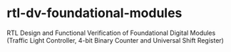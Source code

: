 # rtl-dv-foundational-modules
RTL Design and Functional Verification of Foundational Digital Modules (Traffic Light Controller, 4-bit Binary Counter and Universal Shift Register)
